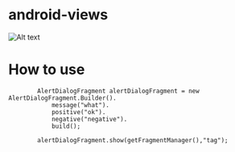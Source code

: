 android-views
=============

![Alt text](https://github.com/geftimov/android-views/blob/master/pictures/alert-dialog-fragment/alert-dialog-fragment.png?raw=true)

How to use
=============

```
        AlertDialogFragment alertDialogFragment = new AlertDialogFragment.Builder().
            message("what").
            positive("ok").
            negative("negative").
            build();
        
        alertDialogFragment.show(getFragmentManager(),"tag");
```

